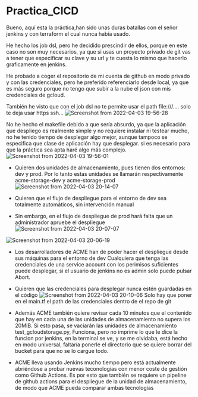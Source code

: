 # Practica_CICD
Bueno, aquí esta la práctica,han sido unas duras batallas con el señor jenkins y con terraform el cual nunca había usado.

He hecho los job dsl, pero he decidido prescindir de ellos, porque en este caso no son muy necesarios, ya que si usas un proyecto privado de git vas a tener que especificar su clave y su url y te cuesta lo mismo que hacerlo graficamente en jenkins.

He probado a coger el repositorio de mi cuenta de github en modo privado y con las credenciales, pero he preferido referenciarlo desde local, ya que es más seguro porque no tengo que subir a la nube el json con mis credenciales de gcloud.

También he visto que con el job dsl no te permite usar  el path file:///.... solo te deja usar https ssh...
![Screenshot from 2022-04-03 19-56-28](https://user-images.githubusercontent.com/95095337/161441747-1bba75ef-7017-44a2-909b-ccf132257601.png)


No he hecho el makefile debido a que sería absurdo, ya que la aplicación que despliego es realmente simple y no requiere instalar ni testear mucho, no he tenido tiempo de desplegar algo mejor, aunque tampoco se especifica que clase de aplicación hay que desplegar. si es necesario para que la práctica sea apta haré algo más complejo.
![Screenshot from 2022-04-03 19-56-01](https://user-images.githubusercontent.com/95095337/161441706-192d4c1a-7e10-48be-bbd0-d0036101edfd.png)


- Quieren dos unidades de almacenamiento, pues tienen dos entornos: dev y prod. Por lo tanto estas unidades se llamarán respectivamente acme-storage-dev y acme-storage-prod
![Screenshot from 2022-04-03 20-14-07](https://user-images.githubusercontent.com/95095337/161442120-530fae4e-6e09-48c6-8478-a86b57bbebbe.png)

- Quieren que el flujo de despliegue para el entorno de dev sea totalmente automáticos, sin intervención manual


- Sin embargo, en el flujo de despliegue de prod hará falta que un administrador apruebe el despliegue
![Screenshot from 2022-04-03 20-07-07](https://user-images.githubusercontent.com/95095337/161441846-17c5f2a3-7730-472a-9111-25981c2d7808.png)

![Screenshot from 2022-04-03 20-06-19](https://user-images.githubusercontent.com/95095337/161441814-63fbb71c-1048-4275-a038-cc20fa6852ab.png)


- Los desarrolladores de ACME han de poder hacer el despliegue desde sus máquinas para el entorno de dev
Cualquiera que tenga las credenciales de una service account con los perimisos suficientes puede desplegar, si el usuario de jenkins no es admin solo puede pulsar Abort. 

- Quieren que las credenciales para desplegar nunca estén guardadas en el código
![Screenshot from 2022-04-03 20-10-06](https://user-images.githubusercontent.com/95095337/161441965-3c5443ad-6886-4933-b8ab-426b75ca066b.png)
Solo hay que poner en el main.tf el path de las credenciales dentro de el repo de git

- Además ACME también quiere revisar cada 10 minutos que el contenido que hay en cada una de las unidades de almacenamiento no supera los 20MiB. Si esto pasa, se vaciarán las unidades de almacenamiento
test_gcloudstorage.py, Funciona, pero no imprime lo que le dice la funcion por jenkins, en la terminal se ve, y se me olvidaba, está hecho en modo universal, faltaría ponerle el directorio que se quiere borrar del bucket para que no se lo cargue todo.

- ACME lleva usando Jenkins mucho tiempo pero está actualmente abriéndose a probar nuevas teconologías con menor coste de gestión como Github Actions. Es por esto que también se requiere un pipeline de github actions para el despliegue de la unidad de almacenamiento, de modo que ACME pueda comparar ambas tecnologías
